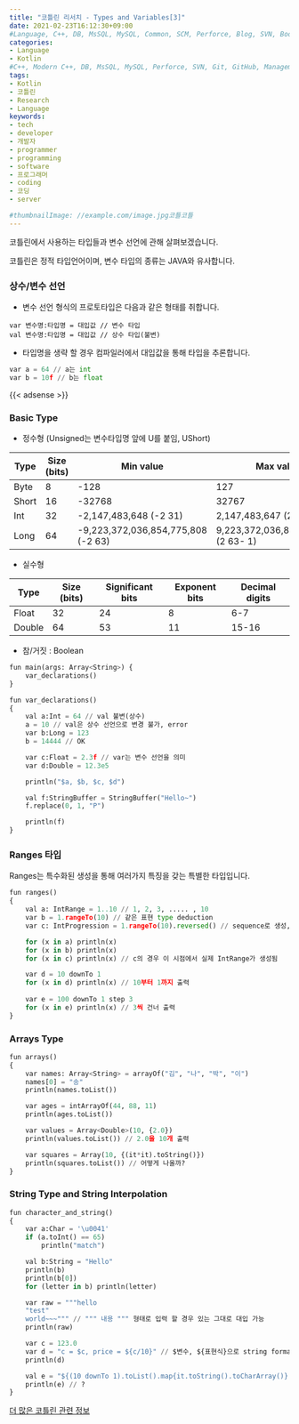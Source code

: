 ```yaml
---
title: "코틀린 리서치 - Types and Variables[3]"
date: 2021-02-23T16:12:30+09:00
#Language, C++, DB, MsSQL, MySQL, Common, SCM, Perforce, Blog, SVN, Book, Study, VOCA, Kotlin
categories:
- Language
- Kotlin
#C++, Modern C++, DB, MsSQL, MySQL, Perforce, SVN, Git, GitHub, Management, Blog, Hugo, Architecture, Kotlin, Research
tags:
- Kotlin
- 코틀린
- Research
- Language
keywords:
- tech
- developer
- 개발자
- programmer
- programming
- software
- 프로그래머
- coding
- 코딩
- server

#thumbnailImage: //example.com/image.jpg코틀코틀
---
```


코틀린에서 사용하는 타입들과 변수 선언에 관해 살펴보겠습니다.

<!--more-->

코틀린은 정적 타입언어이며, 변수 타입의 종류는 JAVA와 유사합니다.

  

### 상수/변수 선언

- 변수 선언 형식의 프로토타입은 다음과 같은 형태를 취합니다.

```
var 변수명:타입명 = 대입값 // 변수 타입
val 변수명:타입명 = 대입값 // 상수 타입(불변)
```

- 타입명을 생략 할 경우 컴파일러에서 대입값을 통해 타입을 추론합니다.

```python
var a = 64 // a는 int
var b = 10f // b는 float
```

{{< adsense >}}

### Basic Type

- 정수형 (Unsigned는 변수타입명 앞에 U를 붙임, UShort)

| Type  | Size (bits) | Min value                          | Max value                           |
| ----- | ----------- | ---------------------------------- | ----------------------------------- |
| Byte  | 8           | -128                               | 127                                 |
| Short | 16          | -32768                             | 32767                               |
| Int   | 32          | -2,147,483,648 (-2 31)             | 2,147,483,647 (2 31- 1)             |
| Long  | 64          | -9,223,372,036,854,775,808 (-2 63) | 9,223,372,036,854,775,807 (2 63- 1) |

- 실수형

| Type   | Size (bits) | Significant bits | Exponent bits | Decimal digits |
| ------ | ----------- | ---------------- | ------------- | -------------- |
| Float  | 32          | 24               | 8             | 6-7            |
| Double | 64          | 53               | 11            | 15-16          |

- 참/거짓 : Boolean

```python
fun main(args: Array<String>) {
    var_declarations()
}

fun var_declarations()
{
    val a:Int = 64 // val 불변(상수)
    a = 10 // val은 상수 선언으로 변경 불가, error
    var b:Long = 123
    b = 14444 // OK

    var c:Float = 2.3f // var는 변수 선언을 의미
    var d:Double = 12.3e5

    println("$a, $b, $c, $d")

    val f:StringBuffer = StringBuffer("Hello~")
    f.replace(0, 1, "P")

    println(f)
}
```



### Ranges 타입

Ranges는 특수화된 생성을 통해 여러가지 특징을 갖는 특별한 타입입니다.

```python
fun ranges()
{
    val a: IntRange = 1..10 // 1, 2, 3, ..... , 10
    var b = 1.rangeTo(10) // 같은 표현 type deduction
    var c: IntProgression = 1.rangeTo(10).reversed() // sequence로 생성, 지연된 연산을 수행

    for (x in a) println(x)
    for (x in b) println(x)
    for (x in c) println(x) // c의 경우 이 시점에서 실제 IntRange가 생성됨

    var d = 10 downTo 1
    for (x in d) println(x) // 10부터 1까지 출력
    
    var e = 100 downTo 1 step 3
    for (x in e) println(x) // 3씩 건너 출력
}
```





### Arrays Type

```python
fun arrays()
{
    var names: Array<String> = arrayOf("김", "나", "박", "이")
    names[0] = "송"
    println(names.toList())

    var ages = intArrayOf(44, 88, 11)
    println(ages.toList())

    var values = Array<Double>(10, {2.0})
    println(values.toList()) // 2.0을 10개 출력

    var squares = Array(10, {(it*it).toString()})
    println(squares.toList()) // 어떻게 나올까?
}
```



### String Type and String Interpolation

```python
fun character_and_string()
{
    var a:Char = '\u0041'
    if (a.toInt() == 65)
        println("match")

    val b:String = "Hello"
    println(b)
    println(b[0])
    for (letter in b) println(letter)

    var raw = """hello
    "test"
    world~~~""" // """ 내용 """ 형태로 입력 할 경우 있는 그대로 대입 가능
    println(raw)

    var c = 123.0
    var d = "c = $c, price = ${c/10}" // $변수, ${표현식}으로 string formating 가능
    println(d)

    val e = "${(10 downTo 1).toList().map{it.toString().toCharArray()}.joinToString()}"
    println(e) // ?
}
```



[더 많은 코틀린 관련 정보](https://kotlinlang.org/docs/reference/)

